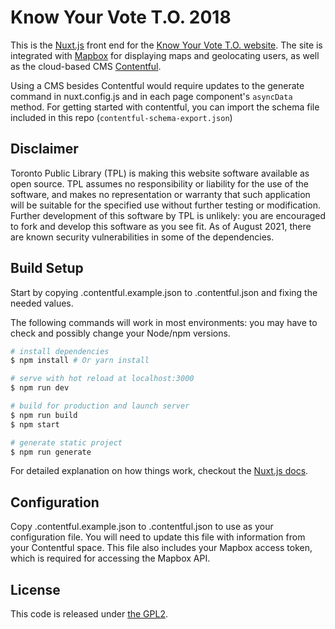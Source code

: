 # Know Your Vote T.O. 2018

This is the [Nuxt.js](http://nuxtjs.org/) front end for the [Know Your Vote T.O. website](https://www.knowyourvoteto.ca). The site is integrated with [Mapbox](https://www.mapbox.com/) for displaying maps and geolocating users, as well as the cloud-based CMS [Contentful](https://www.contentful.com/).

Using a CMS besides Contentful would require updates to the generate command in nuxt.config.js and in each page component's `asyncData` method. For getting started with contentful, you can import the schema file included in this repo (`contentful-schema-export.json`)

## Disclaimer

Toronto Public Library (TPL) is making this website software available as open source.  TPL assumes no responsibility or liability for the use of the software, and makes no representation or warranty that such application will be suitable for the specified use without further testing or modification.  Further development of this software by TPL is unlikely: you are encouraged to fork and develop this software as you see fit.  As of August 2021, there are known security vulnerabilities in some of the dependencies.

## Build Setup

Start by copying .contentful.example.json to .contentful.json and fixing the needed values.

The following commands will work in most environments: you may have to check and possibly change your Node/npm versions.

``` bash
# install dependencies
$ npm install # Or yarn install

# serve with hot reload at localhost:3000
$ npm run dev

# build for production and launch server
$ npm run build
$ npm start

# generate static project
$ npm run generate
```

For detailed explanation on how things work, checkout the [Nuxt.js docs](https://github.com/nuxt/nuxt.js).

## Configuration

Copy .contentful.example.json to .contentful.json to use as your configuration file. You will need to update this file with information from your Contentful space. This file also includes your Mapbox access token, which is required for accessing the Mapbox API.

## License

This code is released under [the GPL2](LICENSE.txt).

